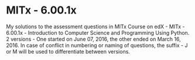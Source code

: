 # MITx - 6.00.1x
My solutions to the assessment questions in MITx Course on edX - MITx - 6.00.1x - Introduction to Computer Science and Programming Using Python. 2 versions - One started on June 07, 2016, the other ended on March 16, 2016. In case of conflict in numbering or naming of questions, the suffix - J or M will be used to differentiate between versions.
